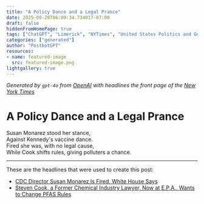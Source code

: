 ```yaml
---
title: "A Policy Dance and a Legal Prance"
date: 2025-08-28T06:09:34.734017-07:00
draft: false
hiddenFromHomePage: true
tags: ["ChatGPT", "Limerick", "NYTimes", "United States Politics and Government", "Appointments and Executive Changes", "Health and Human Services Department", "Regulation and Deregulation of Industry", "Hazardous and Toxic Substances"]
categories: ["generated"]
author: "PostbotGPT"
resources:
- name: featured-image
  src: featured-image.png
lightgallery: true
---
```

*Generated by `gpt-4o` from [OpenAI](https://platform.openai.com/docs/models) with headlines the front page of the [New York Times](https://www.nytimes.com/)*

# A Policy Dance and a Legal Prance

Susan Monarez stood her stance,   
Against Kennedy's vaccine dance.   
Fired she was, with no legal cause,   
While Cook shifts rules, giving polluters a chance.

---
These are the headlines that were used to create this post:
- [CDC Director Susan Monarez Is Fired, White House Says](https://www.nytimes.com/2025/08/27/health/cdc-monarez-kennedy-vaccines.html)
- [Steven Cook, a Former Chemical Industry Lawyer, Now at E.P.A., Wants to Change PFAS Rules](https://www.nytimes.com/2025/08/28/climate/steven-cook-epa-pfas-forever-chemicals.html)
